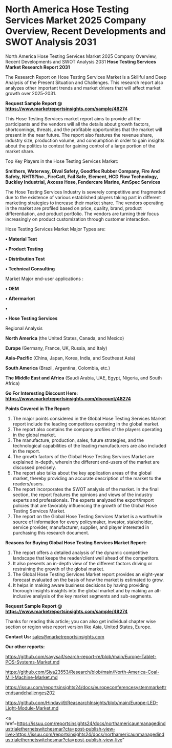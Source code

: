 # North America Hose Testing Services Market 2025 Company Overview, Recent Developments and SWOT Analysis 2031
North America Hose Testing Services Market 2025 Company Overview, Recent Developments and SWOT Analysis 2031
<strong>Hose Testing Services Market Research Report 2031</strong>

The Research Report on Hose Testing Services Market is a Skillful and Deep Analysis of the Present Situation and Challenges. This research report also analyzes other important trends and market drivers that will affect market growth over 2025-2031.

<strong>Request Sample Report @ <a href=https://www.marketreportsinsights.com/sample/48274>https://www.marketreportsinsights.com/sample/48274</a></strong>

This Hose Testing Services market report aims to provide all the participants and the vendors will all the details about growth factors, shortcomings, threats, and the profitable opportunities that the market will present in the near future. The report also features the revenue share, industry size, production volume, and consumption in order to gain insights about the politics to contest for gaining control of a large portion of the market share.

Top Key Players in the Hose Testing Services Market:

<strong>Smithers, Waterway, Dival Safety, Goodflex Rubber Company, Fire And Safety, NHTS?Inc., FireCatt, Fail Safe, Element, HCD Flow Technology, Buckley Industrial, Axcess Hose, Fendercare Marine, AmSpec Services</strong>

The Hose Testing Services Industry is severely competitive and fragmented due to the existence of various established players taking part in different marketing strategies to increase their market share. The vendors operating in the market are profiled based on price, quality, brand, product differentiation, and product portfolio. The vendors are turning their focus increasingly on product customization through customer interaction.

Hose Testing Services Market Major Types are:

<strong>•  Material Test

•  Product Testing

•  Distribution Test

•  Technical Consulting</strong>

Market Major end-user applications :

<strong>•  OEM

•  Aftermarket

•  

•  Hose Testing Services</strong>

Regional Analysis

</u><strong><b>North America</b></strong> (the United States, Canada, and Mexico)

<strong><b>Europe </b></strong>(Germany, France, UK, Russia, and Italy)

<strong><b>Asia-Pacific</b></strong> (China, Japan, Korea, India, and Southeast Asia)

<strong><b>South America</b></strong> (Brazil, Argentina, Colombia, etc.)

<strong><b>The Middle East and Africa</b></strong> (Saudi Arabia, UAE, Egypt, Nigeria, and South Africa)

<strong>Go For Interesting Discount Here: <a href=https://www.marketreportsinsights.com/discount/48274>https://www.marketreportsinsights.com/discount/48274</a></strong>

<strong>Points Covered in The Report:</strong>
<ol>
  <li>The major points considered in the Global Hose Testing Services Market report include the leading competitors operating in the global market.</li>
  <li>The report also contains the company profiles of the players operating in the global market.</li>
  <li>The manufacture, production, sales, future strategies, and the technological capabilities of the leading manufacturers are also included in the report.</li>
  <li>The growth factors of the Global Hose Testing Services Market are explained in-depth, wherein the different end-users of the market are discussed precisely.</li>
  <li>The report also talks about the key application areas of the global market, thereby providing an accurate description of the market to the readers/users.</li>
  <li>The report incorporates the SWOT analysis of the market. In the final section, the report features the opinions and views of the industry experts and professionals. The experts analyzed the export/import policies that are favorably influencing the growth of the Global Hose Testing Services Market.</li>
  <li>The report on the Global Hose Testing Services Market is a worthwhile source of information for every policymaker, investor, stakeholder, service provider, manufacturer, supplier, and player interested in purchasing this research document.</li>
</ol>
<strong>Reasons for Buying Global Hose Testing Services Market Report:</strong>

<ol>
  <li>The report offers a detailed analysis of the dynamic competitive landscape that keeps the reader/client well ahead of the competitors.</li>
  <li>It also presents an in-depth view of the different factors driving or restraining the growth of the global market.</li>
  <li>The Global Hose Testing Services Market report provides an eight-year forecast evaluated on the basis of how the market is estimated to grow.</li>
  <li>It helps in making aware business decisions by having providing thorough insights insights into the global market and by making an all-inclusive analysis of the key market segments and sub-segments.</li>
</ol>
<strong>Request Sample Report @ <a href=https://www.marketreportsinsights.com/sample/48274>https://www.marketreportsinsights.com/sample/48274</a></strong>


Thanks for reading this article; you can also get individual chapter wise section or region wise report version like Asia, United States, Europe.

<strong>Contact Us:</strong>
sales@marketreportsinsights.com

<strong>Our other reports:</strong>

<a href=https://github.com/sayysaif/search-report-re/blob/main/Europe-Tablet-POS-Systems-Market.md>https://github.com/sayysaif/search-report-re/blob/main/Europe-Tablet-POS-Systems-Market.md</a>

<a href=https://github.com/Siya23553/Research/blob/main/North-America-Coal-Mill-Machine-Market.md>https://github.com/Siya23553/Research/blob/main/North-America-Coal-Mill-Machine-Market.md</a>

<a href=https://issuu.com/reportsinsights24/docs/europeconferencesystemmarkettrendsandchallenges202>https://issuu.com/reportsinsights24/docs/europeconferencesystemmarkettrendsandchallenges202</a>

<a href=https://github.com/Hindavii9/ReasearchInsights/blob/main/Europe-LED-Light-Module-Market.md>https://github.com/Hindavii9/ReasearchInsights/blob/main/Europe-LED-Light-Module-Market.md</a>

<a href=https://issuu.com/reportsinsights24/docs/northamericaunmanagedindustrialethernetswitchesmar?cta=post-publish-view-live>https://issuu.com/reportsinsights24/docs/northamericaunmanagedindustrialethernetswitchesmar?cta=post-publish-view-live</a>"
